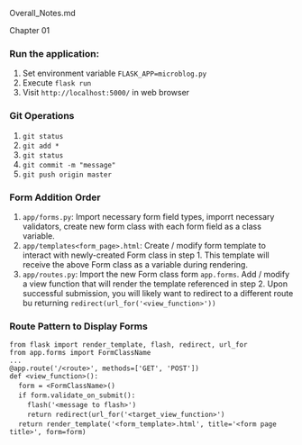 Overall_Notes.md

Chapter 01

### Run the application:

1. Set environment variable `FLASK_APP=microblog.py`
2. Execute `flask run`
3. Visit `http://localhost:5000/` in web browser

### Git Operations

1. `git status`
2. `git add *`
3. `git status`
4. `git commit -m "message"`
5. `git push origin master`

### Form Addition Order

1. `app/forms.py`: Import necessary form field types, imporrt necessary validators, create new form class with each form field as a class variable. 
2. `app/templates<form_page>.html`: Create / modify form template to interact with newly-created Form class in step 1. This template will receive the above Form class as a variable during rendering.
3. `app/routes.py`: Import the new Form class form `app.forms`. Add / modify a view function that will render the template referenced in step 2. Upon successful submission, you will likely want to redirect to a different route bu returning `redirect(url_for('<view_function>'))`

### Route Pattern to Display Forms

`from flask import render_template, flash, redirect, url_for`
<br>`from app.forms import FormClassName`
<br>`...`
<br>`@app.route('/<route>', methods=['GET', 'POST'])`
<br>`def <view_function>():`
<br>&nbsp;&nbsp;&nbsp;&nbsp;`form = <FormClassName>()`
<br>&nbsp;&nbsp;&nbsp;&nbsp;`if form.validate_on_submit():`
<br>&nbsp;&nbsp;&nbsp;&nbsp;&nbsp;&nbsp;&nbsp;&nbsp;`flash('<message to flash>')`
<br>&nbsp;&nbsp;&nbsp;&nbsp;&nbsp;&nbsp;&nbsp;&nbsp;`return redirect(url_for('<target_view_function>')`
<br>&nbsp;&nbsp;&nbsp;&nbsp;`return render_template('<form_template>.html', title='<form page title>', form=form)`

